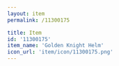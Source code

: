```yaml
---
layout: item
permalink: /11300175

title: Item
id: '11300175'
item_name: 'Golden Knight Helm'
icon_url: 'item/icon/11300175.png'
---
```

